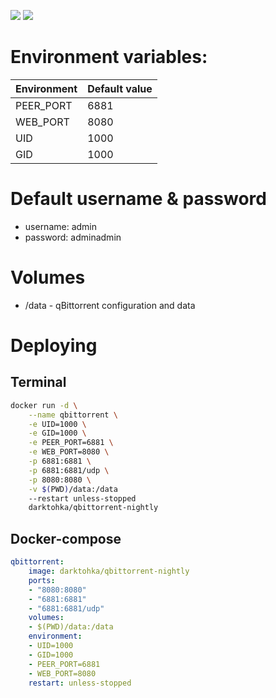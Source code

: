 ![](https://img.shields.io/docker/stars/darktohka/qbittorrent-nightly.svg) ![](https://img.shields.io/docker/pulls/darktohka/qbittorrent-nightly.svg)

# Environment variables:
| Environment | Default value |
|-------------|---------------|
| PEER_PORT   | 6881          |
| WEB_PORT    | 8080          |
| UID         | 1000          |
| GID         | 1000          |

# Default username & password
- username: admin
- password: adminadmin

# Volumes
- /data - qBittorrent configuration and data

# Deploying
## Terminal

```bash
docker run -d \
    --name qbittorrent \
    -e UID=1000 \
    -e GID=1000 \
    -e PEER_PORT=6881 \
    -e WEB_PORT=8080 \
    -p 6881:6881 \
    -p 6881:6881/udp \
    -p 8080:8080 \
    -v $(PWD)/data:/data
    --restart unless-stopped
    darktohka/qbittorrent-nightly
```

## Docker-compose
```yml
qbittorrent:
    image: darktohka/qbittorrent-nightly
    ports:
    - "8080:8080"
    - "6881:6881"
    - "6881:6881/udp"
    volumes:
    - $(PWD)/data:/data
    environment:
    - UID=1000
    - GID=1000
    - PEER_PORT=6881
    - WEB_PORT=8080
    restart: unless-stopped
```
